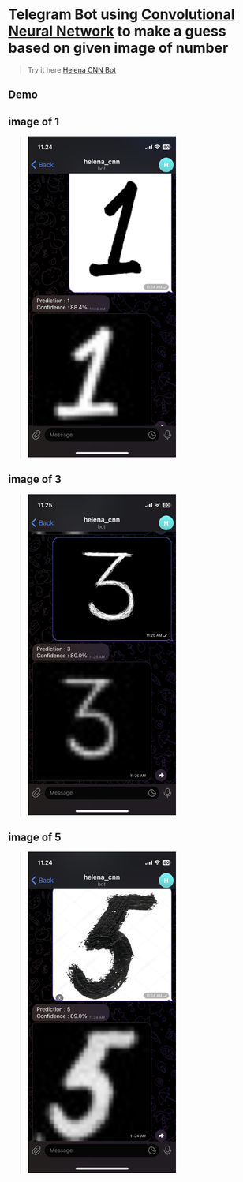 # Telegram Bot using [Convolutional Neural Network](https://github.com/helenaferdy/machine-learning-convolutional-neural-network) to make a guess based on given image of number
> Try it here [Helena CNN Bot](t.me/helena_cnn_bot)

## Demo
## image of 1
> <img src="static/stock/1.PNG" width="300" />

## image  of 3
> <img src="static/stock/3.PNG" width="300" />

## image of 5
> <img src="static/stock/5.PNG" width="300" />
